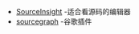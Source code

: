 - [SourceInsight](https://www.cnblogs.com/andy-songwei/p/9965714.html) -适合看源码的编辑器
- [sourcegraph]() -谷歌插件